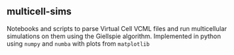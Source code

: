 ## multicell-sims
Notebooks and scripts to parse Virtual Cell VCML files and run multicellular simulations on them using the Giellspie algorithm. Implemented in python using `numpy` and `numba` with plots from `matplotlib`
